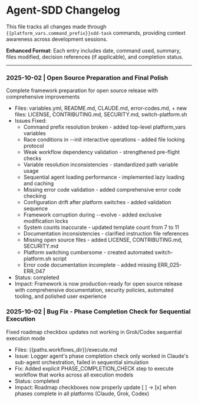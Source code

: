 # Agent-SDD Changelog

This file tracks all changes made through `{{platform_vars.command_prefix}}sdd-task` commands, providing context awareness across development sessions.

**Enhanced Format**: Each entry includes date, command used, summary, files modified, decision references (if applicable), and completion status.

---

### 2025-10-02 | Open Source Preparation and Final Polish
Complete framework preparation for open source release with comprehensive improvements
- Files: variables.yml, README.md, CLAUDE.md, error-codes.md, + new files: LICENSE, CONTRIBUTING.md, SECURITY.md, switch-platform.sh
- Issues Fixed:
  * Command prefix resolution broken - added top-level platform_vars variables
  * Race conditions in --init interactive operations - added file locking protocol
  * Weak workflow dependency validation - strengthened pre-flight checks
  * Variable resolution inconsistencies - standardized path variable usage
  * Sequential agent loading performance - implemented lazy loading and caching
  * Missing error code validation - added comprehensive error code checking
  * Configuration drift after platform switches - added validation sequence
  * Framework corruption during --evolve - added exclusive modification locks
  * System counts inaccurate - updated template count from 7 to 11
  * Documentation inconsistencies - clarified instruction file references
  * Missing open source files - added LICENSE, CONTRIBUTING.md, SECURITY.md
  * Platform switching cumbersome - created automated switch-platform.sh script
  * Error code documentation incomplete - added missing ERR_025-ERR_047
- Status: completed
- Impact: Framework is now production-ready for open source release with comprehensive documentation, security policies, automated tooling, and polished user experience

### 2025-10-02 | Bug Fix - Phase Completion Check for Sequential Execution
Fixed roadmap checkbox updates not working in Grok/Codex sequential execution mode
- Files: {{paths.workflows_dir}}/execute.md
- Issue: Logger agent's phase completion check only worked in Claude's sub-agent orchestration, failed in sequential simulation
- Fix: Added explicit PHASE_COMPLETION_CHECK step to execute workflow that works across all execution models
- Status: completed
- Impact: Roadmap checkboxes now properly update [ ] → [x] when phases complete in all platforms (Claude, Grok, Codex)

<!-- New entries will be added above this line in reverse chronological order -->
<!-- Enhanced Example Entry Format:
### 2025-01-15 | #sdd-task --improve enhancement "Add dark mode toggle"
Enhanced user interface with dark mode support for better user experience
- Files: src/components/Header.tsx, src/styles/theme.css, src/hooks/useTheme.ts
- Decision: Dark mode theme implementation chosen for better UX
- Status: completed
- Impact: Improved accessibility and user preference support

-->
